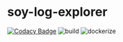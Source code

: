 # soy-log-explorer

[![Codacy Badge](https://api.codacy.com/project/badge/Grade/f159dbff0a6b4d92880708e7a5eb9166)](https://app.codacy.com/gh/soyoslab/soy_log_explorer?utm_source=github.com&utm_medium=referral&utm_content=soyoslab/soy_log_explorer&utm_campaign=Badge_Grade_Settings)
![build](https://github.com/soyoslab/soy_log_explorer/actions/workflows/linux-build-test.yml/badge.svg)
![dockerize](https://github.com/soyoslab/soy_log_explorer/actions/workflows/dockerize.yml/badge.svg)
